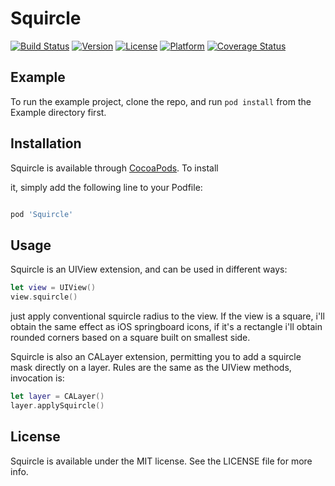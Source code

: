 
# Squircle



[![Build Status](https://travis-ci.org/neobeppe/Squircle.svg?branch=master)](https://travis-ci.org/neobeppe/Squircle) [![Version](https://img.shields.io/cocoapods/v/Squircle.svg?style=flat)](http://cocoapods.org/pods/Squircle) [![License](https://img.shields.io/cocoapods/l/Squircle.svg?style=flat)](http://cocoapods.org/pods/Squircle) [![Platform](https://img.shields.io/cocoapods/p/Squircle.svg?style=flat)](http://cocoapods.org/pods/Squircle) [![Coverage Status](https://coveralls.io/repos/github/neobeppe/Squircle/badge.svg?branch=swift4.2)](https://coveralls.io/github/neobeppe/Squircle?branch=master)



## Example

To run the example project, clone the repo, and run `pod install` from the Example directory first.


## Installation



Squircle is available through [CocoaPods](http://cocoapods.org). To install

it, simply add the following line to your Podfile:



```ruby

pod 'Squircle'

```



## Usage

Squircle is an UIView extension, and can be used in different ways:


```swift
let view = UIView()
view.squircle()
```

just apply conventional squircle radius to the view. If the view is a square, i'll obtain the same effect as iOS springboard icons, if it's a rectangle i'll obtain rounded corners based on a square built on smallest side.

Squircle is also an CALayer extension, permitting you to add a squircle mask directly on a layer.
Rules are the same as the UIView methods, invocation is:

```swift
let layer = CALayer()
layer.applySquircle()
```

## License



Squircle is available under the MIT license. See the LICENSE file for more info.
